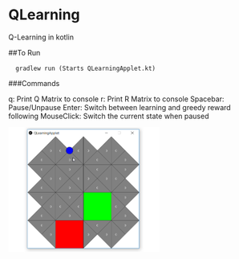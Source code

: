 # QLearning
Q-Learning in kotlin

##To Run
```
  gradlew run (Starts QLearningApplet.kt)
```
###Commands

q: Print Q Matrix to console
r: Print R Matrix to console
Spacebar: Pause/Unpause
Enter: Switch between learning and greedy reward following
MouseClick: Switch the current state when paused

<img src="screenshots/screenshot1.gif" width="60%" />
